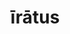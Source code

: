 ---
title: īrātus
meaning: angry
ch: 3
pos: totadjective
femstem: īrāt
femend: a
neutstem: īrāt
neutend: um
---